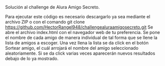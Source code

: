 Solución al challenge de Alura Amigo Secreto.

Para ejecutar este código es necesario descargarlo ya sea mediante el archivo ZIP o con el comando git clone https://github.com/HectorRangel948/challengealuraamigosecreto.git
Se abre el archivo index.html con el navegador web de tu preferencia.
Se pone el nombre de cada amigo de manera individual de tal forma que se llene la lista de amigos a escoger. 
Una vez llena la lista se da click en el botón Sortear amigo, el cuál arrojará el nombre del amigo seleccionado aleatoriamente. Si se da click varias veces aparecerán nuevos resultados debajo de lo ya mostrado.
